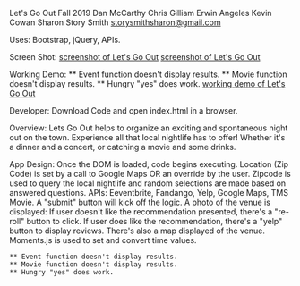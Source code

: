 Let's Go Out
Fall 2019
Dan McCarthy
Chris Gilliam
Erwin Angeles
Kevin Cowan
Sharon Story Smith   storysmithsharon@gmail.com

Uses: Bootstrap, jQuery, APIs.

Screen Shot:
    [screenshot of Let's Go Out](PrintScreen.jpg)
    [screenshot of Let's Go Out](PrintScreen2.jpg)
     
Working Demo:
    ** Event function doesn't display results.
    ** Movie function doesn't display results.
    ** Hungry "yes" does work.
    [working demo of Let's Go Out](https://sstorysmith.github.io/LetsGoOut/)
    

Developer: Download Code and open index.html in a browser.

Overview:
    Lets Go Out helps to organize an exciting and spontaneous night out on the town.
    Experience all that local nightlife has to offer! Whether it's a dinner and a concert, or catching a movie and some drinks.  
        
App Design:
    Once the DOM is loaded, code begins executing. Location (Zip Code) is set by a call to Google Maps OR an override by the user. Zipcode is used to query the local nightlife and random selections are made based on answered questions. APIs: Eeventbrite, Fandango, Yelp, Google Maps, TMS Movie. A "submit" button will kick off the logic.
    A photo of the venue is displayed:
        If user doesn't like the recommendation presented, there's a "re-roll" button to click.
        If user does like the recommendation, there's a "yelp" button to display reviews. There's also a map displayed of the venue.
    Moments.js is used to set and convert time values.

    ** Event function doesn't display results.
    ** Movie function doesn't display results.
    ** Hungry "yes" does work.

  



